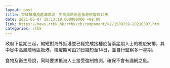 ```yaml
---
layout: post
title: 完成接種疫苗滿兩周　中高風險地區抵港檢疫改14天
date: 2021-05-07 18:13:18.000000000 +08:00
link: https://news.rthk.hk/rthk/ch/component/k2/1589759-20210507.htm
categories: rthk
---
```


政府下星期三起，縮短對海外抵港並已經完成接種疫苗兩星期人士的檢疫安排，其中從中高風險地區抵港，檢疫期可由21日縮短至14日，並自行監察多一星期。

食物及衞生局說，同時要求抵港人士接受強制檢測，確保不會有漏網之魚。
